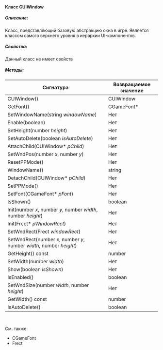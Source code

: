 #### Класс CUIWindow

##### Описание:

Класс, представляющий базовую абстракцию окна в игре. Является классом самого верхнего уровня в иерархии UI-компонентов.

##### Свойства:

Данный класс не имеет свойств

##### Методы:

| Сигнатура                                                    | Возвращаемое значение |
| ------------------------------------------------------------ | --------------------- |
| CUIWindow()                                                  | CUIWindow             |
| GetFont()                                                    | CGameFont*            |
| SetWindowName(string *windowName*)                           | Нет                   |
| Enable(boolean)                                              | Нет                   |
| SetHeight(number *height*)                                   | Нет                   |
| SetAutoDelete(boolean *isAutoDelete*)                        | Нет                   |
| AttachChild(CUIWindow* *pChild*)                             | Нет                   |
| SetWndPos(number *x*, number *y*)                            | Нет                   |
| ResetPPMode()                                                | Нет                   |
| WindowName()                                                 | string                |
| DetachChild(CUIWindow* *pChild*)                             | Нет                   |
| SetPPMode()                                                  | Нет                   |
| SetFont(CGameFont* *pFont*)                                  | Нет                   |
| IsShown()                                                    | boolean               |
| Init(number *x*, number *y*, number *width*, number *height*) | Нет                   |
| Init(Frect* *pWindowRect*)                                   | Нет                   |
| SetWndRect(Frect *windowRect*)                               | Нет                   |
| SetWndRect(number *x*, number *y*, number *width*, number *height*) | Нет                   |
| GetHeight() const                                            | number                |
| SetWidth(number *width*)                                     | Нет                   |
| Show(boolean *isShown*)                                      | Нет                   |
| IsEnabled()                                                  | boolean               |
| SetWndSize(number *width*, number *height*)                  | Нет                   |
| GetWidth() const                                             | number                |
| IsAutoDelete()                                               | boolean               |

<br/>

См. также:

- CGameFont
- Frect
